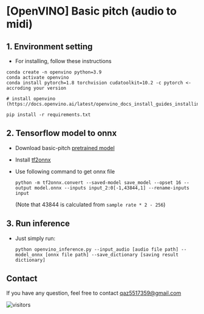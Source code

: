 # [OpenVINO] Basic pitch (audio to midi)

## 1. Environment setting
- For installing, follow these instructions

```
conda create -n openvino python=3.9
conda activate openvino
conda install pytorch=1.8 torchvision cudatoolkit=10.2 -c pytorch <- accroding your version

# install openvino (https://docs.openvino.ai/latest/openvino_docs_install_guides_installing_openvino_pip.html)

pip install -r requirements.txt
```

## 2. Tensorflow model to onnx  
- Download basic-pitch [pretrained model](https://github.com/spotify/basic-pitch/tree/main/basic_pitch/saved_models/icassp_2022/nmp)  
- Install [tf2onnx](https://github.com/onnx/tensorflow-onnx)  
- Use following command to get onnx file
    ```
    python -m tf2onnx.convert --saved-model save_model --opset 16 --output model.onnx --inputs input_2:0[-1,43844,1] --rename-inputs input
    ```
  
  (Note that 43844 is calculated from `sample rate * 2 - 256`)  

## 3. Run inference 
  - Just simply run:
    ```
    python openvino_inference.py --input_audio [audio file path] --model_onnx [onnx file path] --save_dictionary [saving result dictionary]
    
    ```
    
## Contact
If you have any question, feel free to contact qaz5517359@gmail.com  

![visitors](https://visitor-badge.glitch.me/badge?page_id=openvino_basic_pitch_github)  